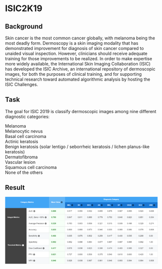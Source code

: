 # ISIC2K19
## Background
Skin cancer is the most common cancer globally, with melanoma being the most deadly form. Dermoscopy is a skin imaging modality that has demonstrated improvement for diagnosis of skin cancer compared to unaided visual inspection. However, clinicians should receive adequate training for those improvements to be realized. In order to make expertise more widely available, the International Skin Imaging Collaboration (ISIC) has developed the ISIC Archive, an international repository of dermoscopic images, for both the purposes of clinical training, and for supporting technical research toward automated algorithmic analysis by hosting the ISIC Challenges.

## Task
The goal for ISIC 2019 is classify dermoscopic images among nine different diagnostic categories:

Melanoma  
Melanocytic nevus  
Basal cell carcinoma  
Actinic keratosis  
Benign keratosis (solar lentigo / seborrheic keratosis / lichen planus-like keratosis)  
Dermatofibroma  
Vascular lesion  
Squamous cell carcinoma  
None of the others  

## Result
![Result](https://github.com/talhaanwarch/ISIC2K19/blob/master/result.png)

